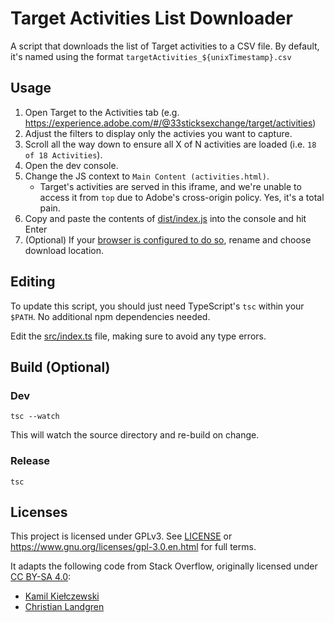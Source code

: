 # Target Activities List Downloader

A script that downloads the list of Target activities to a CSV file. By default, it's named using the format `targetActivities_${unixTimestamp}.csv`

## Usage

1. Open Target to the Activities tab (e.g. <https://experience.adobe.com/#/@33sticksexchange/target/activities>)
2. Adjust the filters to display only the activies you want to capture.
3. Scroll all the way down to ensure all X of N activities are loaded (i.e. `18 of 18 Activities`).
4. Open the dev console.
5. Change the JS context to `Main Content (activities.html)`.
   * Target's activities are served in this iframe, and we're unable to access it from `top` due to Adobe's cross-origin policy. Yes, it's a total pain.
6. Copy and paste the contents of [dist/index.js](dist/index.js) into the console and hit Enter
7. (Optional) If your [browser is configured to do so](https://support.google.com/chrome/answer/95759#:~:text=ask%20where%20to%20save%20each%20file%20before%20downloading), rename and choose download location.

## Editing

To update this script, you should just need TypeScript's `tsc` within your `$PATH`. No additional npm dependencies needed.

Edit the [src/index.ts](src/index.ts) file, making sure to avoid any type errors.

## Build (Optional)

### Dev

`tsc --watch`

This will watch the source directory and re-build on change.

### Release

`tsc`

## Licenses

This project is licensed under GPLv3. See [LICENSE](./LICENSE) or <https://www.gnu.org/licenses/gpl-3.0.en.html> for full terms.

It adapts the following code from Stack Overflow, originally licensed under [CC BY-SA 4.0](https://creativecommons.org/licenses/by-sa/4.0/):
* [Kamil Kiełczewski](https://stackoverflow.com/a/55784435)
* [Christian Landgren](https://stackoverflow.com/a/31536517)   